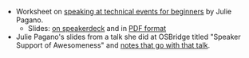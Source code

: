 


* Worksheet on [speaking at technical events for beginners](http://juliepagano.com/materials/speaking-at-tech-events-beginners/worksheet.pdf) by Julie Pagano.
   * Slides: [on speakerdeck](http://juliepagano.com/materials/speaking-at-tech-events-beginners/slides.pdf) and in [PDF format](http://juliepagano.com/materials/speaking-at-tech-events-beginners/slides.pdf)
* Julie Pagano's slides from a talk she did at OSBridge titled "Speaker Support of Awesomeness" and [notes that go with that talk](http://juliepagano.com/blog/2014/06/30/speaker-support-of-awesomeness/).
